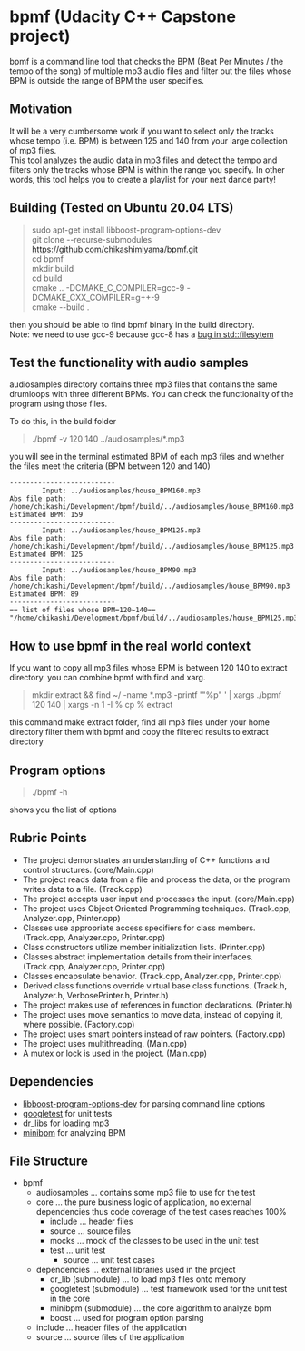 # bpmf (Udacity C++ Capstone project)
bpmf is a command line tool that checks the BPM (Beat Per Minutes / the tempo of the song) of multiple mp3 audio files and filter out the files whose BPM is outside the range of BPM the user specifies.

## Motivation
It will be a very cumbersome work if you want to select only the tracks whose tempo (i.e. BPM) is between 125 and 140 from your large collection of mp3 files.  
This tool analyzes the audio data in mp3 files and detect the tempo and filters only the tracks whose BPM is within the range you specify. In other words, this tool helps you to create a playlist for your next dance party!

## Building (Tested on Ubuntu 20.04 LTS)

> sudo apt-get install libboost-program-options-dev  
> git clone --recurse-submodules https://github.com/chikashimiyama/bpmf.git  
> cd bpmf  
> mkdir build  
> cd build   
> cmake .. -DCMAKE_C_COMPILER=gcc-9 -DCMAKE_CXX_COMPILER=g++-9   
> cmake --build .  

then you should be able to find bpmf binary in the build directory.  
Note: we need to use gcc-9 because gcc-8 has a  [bug in std::filesytem](https://gcc.gnu.org/bugzilla/show_bug.cgi?id=90050) 

## Test the functionality with audio samples
audiosamples directory contains three mp3 files that contains the same drumloops with three different BPMs.
You can check the functionality of the program using those files.

To do this, in the build folder

> ./bpmf -v 120 140 ../audiosamples/*.mp3

you will see in the terminal estimated BPM of each mp3 files and whether the files meet the criteria (BPM between 120 and 140)

    --------------------------
            Input: ../audiosamples/house_BPM160.mp3
    Abs file path: /home/chikashi/Development/bpmf/build/../audiosamples/house_BPM160.mp3
    Estimated BPM: 159
    --------------------------
            Input: ../audiosamples/house_BPM125.mp3
    Abs file path: /home/chikashi/Development/bpmf/build/../audiosamples/house_BPM125.mp3
    Estimated BPM: 125
    --------------------------
            Input: ../audiosamples/house_BPM90.mp3
    Abs file path: /home/chikashi/Development/bpmf/build/../audiosamples/house_BPM90.mp3
    Estimated BPM: 89
    --------------------------
    == list of files whose BPM=120~140==
    "/home/chikashi/Development/bpmf/build/../audiosamples/house_BPM125.mp3"


## How to use bpmf in the real world context

If you want to copy all mp3 files whose BPM is between 120 140 to extract directory.
you can combine bpmf with find and xarg.

> mkdir extract && find ~/ -name *.mp3  -printf '"%p" ' | xargs ./bpmf 120 140 | xargs -n 1 -I % cp % extract

this command make extract folder, find all mp3 files under your home directory filter them with bpmf and copy the filtered results to extract directory

## Program options

> ./bpmf -h

shows you the list of options

## Rubric Points

- The project demonstrates an understanding of C++ functions and control structures. (core/Main.cpp)
- The project reads data from a file and process the data, or the program writes data to a file. (Track.cpp)
- The project accepts user input and processes the input. (core/Main.cpp)
- The project uses Object Oriented Programming techniques. (Track.cpp, Analyzer.cpp, Printer.cpp)
- Classes use appropriate access specifiers for class members. (Track.cpp, Analyzer.cpp, Printer.cpp)
- Class constructors utilize member initialization lists. (Printer.cpp)
- Classes abstract implementation details from their interfaces. (Track.cpp, Analyzer.cpp, Printer.cpp)
- Classes encapsulate behavior. (Track.cpp, Analyzer.cpp, Printer.cpp)
- Derived class functions override virtual base class functions. (Track.h, Analyzer.h, VerbosePrinter.h, Printer.h)
- The project makes use of references in function declarations. (Printer.h)
- The project uses move semantics to move data, instead of copying it, where possible. (Factory.cpp)
- The project uses smart pointers instead of raw pointers. (Factory.cpp)
- The project uses multithreading. (Main.cpp)
- A mutex or lock is used in the project. (Main.cpp)

## Dependencies

- [libboost-program-options-dev](https://www.boost.org/doc/libs/1_58_0/doc/html/program_options.html) for parsing command line options
- [googletest](https://github.com/google/googletest) for unit tests
- [dr_libs](https://github.com/mackron/dr_libs) for loading mp3
- [minibpm](https://github.com/breakfastquay/minibpm) for analyzing BPM

## File Structure

- bpmf
  - audiosamples ... contains some mp3 file to use for the test
  - core ... the pure business logic of application, no external dependencies thus code coverage of the test cases reaches 100%
    - include ... header files
    - source ... source files
    - mocks ... mock of the classes to be used in the unit test
    - test ... unit test
      - source ... unit test cases
  - dependencies ... external libraries used in the project 
    - dr_lib (submodule) ... to load mp3 files onto memory
    - googletest (submodule) ... test framework used for the unit test in the core
    - minibpm (submodule) ... the core algorithm to analyze bpm 
    - boost ... used for program option parsing 
  - include ... header files of the application
  - source ... source files of the application

